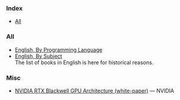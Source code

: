 ### Index

* [All](#all)

### All

* [English, By Programming Language](free-programming-books-langs.md)
* [English, By Subject](free-programming-books-subjects.md)  
  The list of books in English is here for historical reasons.

### Misc

* [NVIDIA RTX Blackwell GPU Architecture (white-paper)](
  https://images.nvidia.com/aem-dam/Solutions/geforce/blackwell/nvidia-rtx-blackwell-gpu-architecture.pdf
) — NVIDIA
